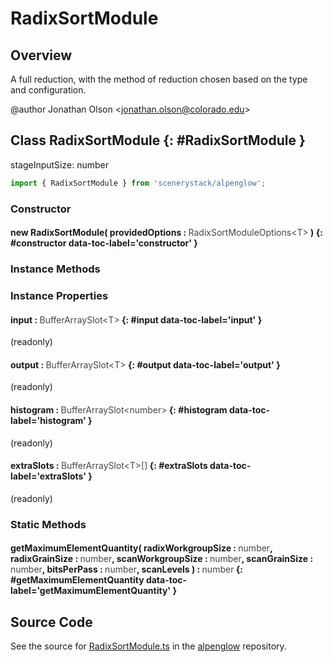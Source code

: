 # RadixSortModule

## Overview

A full reduction, with the method of reduction chosen based on the type and configuration.

@author Jonathan Olson &lt;jonathan.olson@colorado.edu&gt;

## Class RadixSortModule {: #RadixSortModule }


stageInputSize: number

```js
import { RadixSortModule } from 'scenerystack/alpenglow';
```
### Constructor

#### new RadixSortModule( providedOptions : <span style="font-weight: 400; opacity: 80%;">RadixSortModuleOptions&lt;T&gt;</span> ) {: #constructor data-toc-label='constructor' }

### Instance Methods



### Instance Properties

#### input : <span style="font-weight: 400; opacity: 80%;">BufferArraySlot&lt;T&gt;</span> {: #input data-toc-label='input' }

(readonly)

#### output : <span style="font-weight: 400; opacity: 80%;">BufferArraySlot&lt;T&gt;</span> {: #output data-toc-label='output' }

(readonly)

#### histogram : <span style="font-weight: 400; opacity: 80%;">BufferArraySlot&lt;number&gt;</span> {: #histogram data-toc-label='histogram' }

(readonly)

#### extraSlots : <span style="font-weight: 400; opacity: 80%;">BufferArraySlot&lt;T&gt;[]</span> {: #extraSlots data-toc-label='extraSlots' }

(readonly)

### Static Methods

#### getMaximumElementQuantity( radixWorkgroupSize : <span style="font-weight: 400; opacity: 80%;">number</span>, radixGrainSize : <span style="font-weight: 400; opacity: 80%;">number</span>, scanWorkgroupSize : <span style="font-weight: 400; opacity: 80%;">number</span>, scanGrainSize : <span style="font-weight: 400; opacity: 80%;">number</span>, bitsPerPass : <span style="font-weight: 400; opacity: 80%;">number</span>, scanLevels ) : <span style="font-weight: 400; opacity: 80%;">number</span> {: #getMaximumElementQuantity data-toc-label='getMaximumElementQuantity' }



## Source Code

See the source for [RadixSortModule.ts](https://github.com/phetsims/alpenglow/blob/main/js/webgpu/modules/gpu/RadixSortModule.ts) in the [alpenglow](https://github.com/phetsims/alpenglow) repository.
